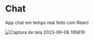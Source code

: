 # Chat
App chat em tempo real feito com React 

![Captura de tela 2023-06-08 195619](https://github.com/RyanHenriqueBelfort/Chat/assets/70604408/50967815-1a49-4e6d-a6b9-b10cd5394901)

